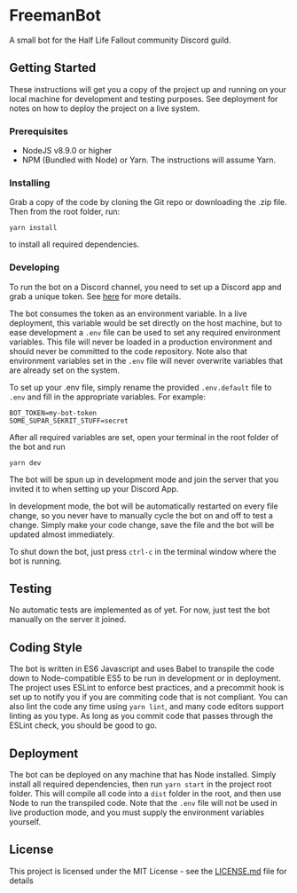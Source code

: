 # FreemanBot

A small bot for the Half Life Fallout community Discord guild.

## Getting Started

These instructions will get you a copy of the project up and running on your local machine for development and testing purposes. See deployment for notes on how to deploy the project on a live system.

### Prerequisites

* NodeJS v8.9.0 or higher
* NPM (Bundled with Node) or Yarn. The instructions will assume Yarn.

### Installing

Grab a copy of the code by cloning the Git repo or downloading the .zip file. Then from the root folder, run:

```
yarn install
```

to install all required dependencies.

### Developing

To run the bot on a Discord channel, you need to set up a Discord app and grab a unique token. See [here](https://github.com/reactiflux/discord-irc/wiki/Creating-a-discord-bot-&-getting-a-token) for more details.

The bot consumes the token as an environment variable. In a live deployment, this variable would be set directly on the host machine, but to ease development a `.env` file can be used to set any required environment variables. This file will never be loaded in a production environment and should never be committed to the code repository. Note also that environment variables set in the `.env` file will never overwrite variables that are already set on the system.

To set up your .env file, simply rename the provided `.env.default` file to `.env` and fill in the appropriate variables. For example:

```
BOT_TOKEN=my-bot-token
SOME_SUPAR_SEKRIT_STUFF=secret
```

After all required variables are set, open your terminal in the root folder of the bot and run

```
yarn dev
```

The bot will be spun up in development mode and join the server that you invited it to when setting up your Discord App.

In development mode, the bot will be automatically restarted on every file change, so you never have to manually cycle the bot on and off to test a change. Simply make your code change, save the file and the bot will be updated almost immediately.

To shut down the bot, just press `ctrl-c` in the terminal window where the bot is running.

## Testing

No automatic tests are implemented as of yet. For now, just test the bot manually on the server it joined.

## Coding Style

The bot is written in ES6 Javascript and uses Babel to transpile the code down to Node-compatible ES5 to be run in development or in deployment. The project uses ESLint to enforce best practices, and a precommit hook is set up to notify you if you are commiting code that is not compliant. You can also lint the code any time using `yarn lint`, and many code editors support linting as you type. As long as you commit code that passes through the ESLint check, you should be good to go.

## Deployment

The bot can be deployed on any machine that has Node installed. Simply install all required dependencies, then run `yarn start` in the project root folder. This will compile all code into a `dist` folder in the root, and then use Node to run the transpiled code. Note that the `.env` file will not be used in live production mode, and you must supply the environment variables yourself.

## License

This project is licensed under the MIT License - see the [LICENSE.md](LICENSE.md) file for details
